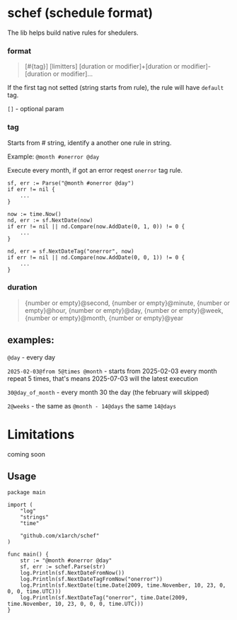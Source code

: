 # schef (schedule format)

The lib helps build native rules for shedulers.

### format
> [#{tag}] [limitters] [duration or modifier]+[duration or modifier]-[duration or modifier]...

If the first tag not setted (string starts from rule), the rule will have `default` tag. 

`[]` - optional param


### tag
Starts from # string, identify a another one rule in string.

Example: `@month #onerror @day`

Execute every month, if got an error reqest `onerror` tag rule.

```golang
sf, err := Parse("@month #onerror @day")
if err != nil {
    ...
}

now := time.Now()
nd, err := sf.NextDate(now)
if err != nil || nd.Compare(now.AddDate(0, 1, 0)) != 0 {
    ...
}

nd, err = sf.NextDateTag("onerror", now)
if err != nil || nd.Compare(now.AddDate(0, 0, 1)) != 0 {
    ...
}

```

<!-- ### limitters
Alow to apply limits to rule

> {YYYY-MM-DD[:HH:MM[:SS]]}@from, {YYYY-MM-DD[:HH:MM[:SS]]}@to, {number}@times -->

### duration

> {number or empty}@second, {number or empty}@minute, {number or empty}@hour, {number or empty}@day, {number or empty}@week, {number or empty}@month, {number or empty}@year

<!-- 
### modifiers
> {number or L(last) or F(first) or R(random)}@day_of_week, {number or L(last) or F(first) or R(random)}@day_of_month, {number or L(last) or F(first) or R(random)}@day_of_year, {hh:mm}@time -->

## examples:
`@day` - every day

`2025-02-03@from 5@times @month` - starts from 2025-02-03 every month repeat 5 times, that's means 2025-07-03 will the latest execution

`30@day_of_month` - every month 30 the day (the february will skipped)

`2@weeks` - the same as `@month - 14@days` the same `14@days`

# Limitations
coming soon

## Usage

```golang
package main

import (
    "log"
    "strings"
    "time"

    "github.com/x1arch/schef"
)

func main() {
    str := "@month #onerror @day"
    sf, err := schef.Parse(str)
    log.Println(sf.NextDateFromNow())
    log.Println(sf.NextDateTagFromNow("onerror"))
    log.Println(sf.NextDate(time.Date(2009, time.November, 10, 23, 0, 0, 0, time.UTC)))
    log.Println(sf.NextDateTag("onerror", time.Date(2009, time.November, 10, 23, 0, 0, 0, time.UTC)))    
}
```